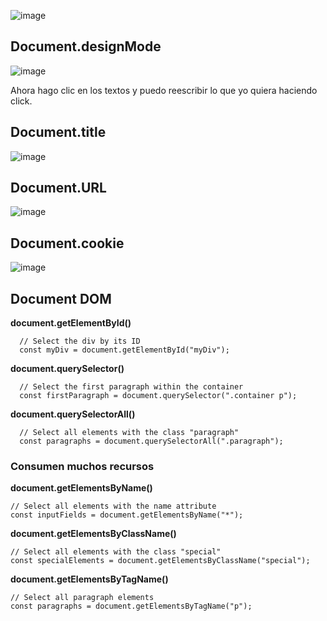 ![image](https://github.com/user-attachments/assets/473b35da-0160-4dae-a550-89fa43c91d75)



## Document.designMode

![image](https://github.com/user-attachments/assets/dd0d258b-79a6-43ef-af4a-d45031d48239)

Ahora hago clic en los textos y puedo reescribir lo que yo quiera haciendo click.

## Document.title
![image](https://github.com/user-attachments/assets/82237634-775e-48fe-99b7-c087a9741794)

## Document.URL
![image](https://github.com/user-attachments/assets/693c2d44-3c59-4bef-92bb-9d70a431ad6c)

## Document.cookie
![image](https://github.com/user-attachments/assets/f93f4ea6-9bea-4514-bda4-9a5b9c593a5e)

## Document DOM

**document.getElementById()**
  
      // Select the div by its ID
      const myDiv = document.getElementById("myDiv");

  **document.querySelector()**
      
      // Select the first paragraph within the container
      const firstParagraph = document.querySelector(".container p");

  **document.querySelectorAll()**
  
      // Select all elements with the class "paragraph"
      const paragraphs = document.querySelectorAll(".paragraph");
    


### Consumen muchos recursos
  **document.getElementsByName()**

    // Select all elements with the name attribute
    const inputFields = document.getElementsByName("*");
    
  **document.getElementsByClassName()**

    // Select all elements with the class "special"
    const specialElements = document.getElementsByClassName("special");

  **document.getElementsByTagName()**

    // Select all paragraph elements
    const paragraphs = document.getElementsByTagName("p");
